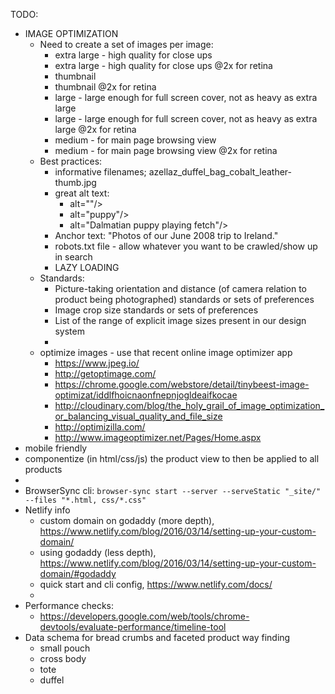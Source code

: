 TODO:
- IMAGE OPTIMIZATION
  - Need to create a set of images per image:
    - extra large - high quality for close ups
    - extra large - high quality for close ups @2x for retina
    - thumbnail
    - thumbnail @2x for retina
    - large - large enough for full screen cover, not as heavy as extra large
    - large - large enough for full screen cover, not as heavy as extra large @2x for retina
    - medium - for main page browsing view
    - medium - for main page browsing view @2x for retina
  - Best practices:
    - informative filenames; azellaz_duffel_bag_cobalt_leather-thumb.jpg
    - great alt text:
      - alt=""/>
      - alt="puppy"/>
      - alt="Dalmatian puppy playing fetch"/>
    - Anchor text:  "Photos of our June 2008 trip to Ireland."
    - robots.txt file - allow whatever you want to be crawled/show up in search
    - LAZY LOADING
  - Standards:
    - Picture-taking orientation and distance (of camera relation to product being photographed) standards or sets of preferences
    - Image crop size standards or sets of preferences
    - List of the range of explicit image sizes present in our design system
    -
  - optimize images - use that recent online image optimizer app
    - https://www.jpeg.io/
    - http://getoptimage.com/
    - https://chrome.google.com/webstore/detail/tinybeest-image-optimizat/iddlfhoicnaonfnepnjogldeaifkocae
    - http://cloudinary.com/blog/the_holy_grail_of_image_optimization_or_balancing_visual_quality_and_file_size
    - http://optimizilla.com/
    - http://www.imageoptimizer.net/Pages/Home.aspx
- mobile friendly
- componentize (in html/css/js) the product view to then be applied to all products
-
- BrowserSync cli:
  `browser-sync start --server --serveStatic "_site/" --files "*.html, css/*.css"`
- Netlify info
  - custom domain on godaddy (more depth), https://www.netlify.com/blog/2016/03/14/setting-up-your-custom-domain/
  - using godaddy (less depth), https://www.netlify.com/blog/2016/03/14/setting-up-your-custom-domain/#godaddy
  - quick start and cli config, https://www.netlify.com/docs/
  -
- Performance checks:
  - https://developers.google.com/web/tools/chrome-devtools/evaluate-performance/timeline-tool
- Data schema for bread crumbs and faceted product way finding
  - small pouch
  - cross body
  - tote
  - duffel
